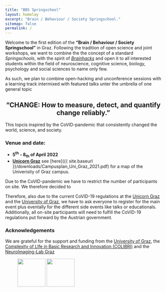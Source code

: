 ```yaml
---
title: "BBS Springschool"
layout: homelay
excerpt: "Brain / Behaviour / Society Springschool."
sitemap: false
permalink: /
---
```

Welcome to the first edition of the **“Brain / Behaviour / Society Springschool”** in Graz. Following the tradition of open science and joint workshops, we want to combine the the concept of a standard *Springschools*, with the spirit of *[Brainhacks](https://brainhack.org/)* and open it to all interested students within the field of neuroscience, cognitive science, biology, psychology and social sciences to name only few. 

As such, we plan to combine open-hacking and unconference sessions with a learning track intermixed with featured talks unter the umbrella of one general topic

<center>
<H2>“CHANGE: How to measure, detect, and quantify change reliably.”</H2>
</center> 

This topcis inspired by the CoVID-pandemic that consistently changed the world, science, and society. 

### Venue and date:

- **5<sup>th</sup> - 8<sub>th</sub> of April 2022**
- **[Unicorn Graz](https://unicorn-graz.at/)** see [here]({{ site.baseurl }}/downloads/Campusplan_Uni_Graz_2021.pdf) for a map of the Univerisity of Graz campus.

Due to the CoVID-pandemic we have to restrict the number of participants on site. We therefore decided to 

Therefore, also due to the current CoVID-19 regulations at the [Unicorn Graz](https://unicorn-graz.at/) and the [University of Graz](https://uni-graz.at/), we have to ask everyone to register for the main event plus eventally for the different side events like talks or educationals. Additionally, all on-site participants will need to fulfill the CoVID-19 regulations put forward by the Austrian government.




### Acknowledgements

We are grateful for the support and funding from the [University of Graz](https://www.uni-graz.at), the [Complexity of LIfe in Basic Research and Innovation (COLIBRI)](https://colibri.uni-graz.at/en/) and the [NeuroImaging-Lab Graz](https://neuroimaging.uni-graz.at)

<figure class="fourth">
  <img class="padding" src="{{ site.url }}{{ site.baseurl }}/images/logopic/Logo_UniGraz.png" style="height: 90px">
  <img class="padding" src="{{ site.url }}{{ site.baseurl }}/images/logopic/Logo_Colibri.jpg" style="height: 90px">
  <!-- <img src="{{ site.url }}{{ site.baseurl }}/images/logopic/Logo_NWO.jpg" style="width: 120px">
  <img src="{{ site.url }}{{ site.baseurl }}/images/logopic/Logo_ERC.jpg" style="width: 110px"> -->
</figure>
